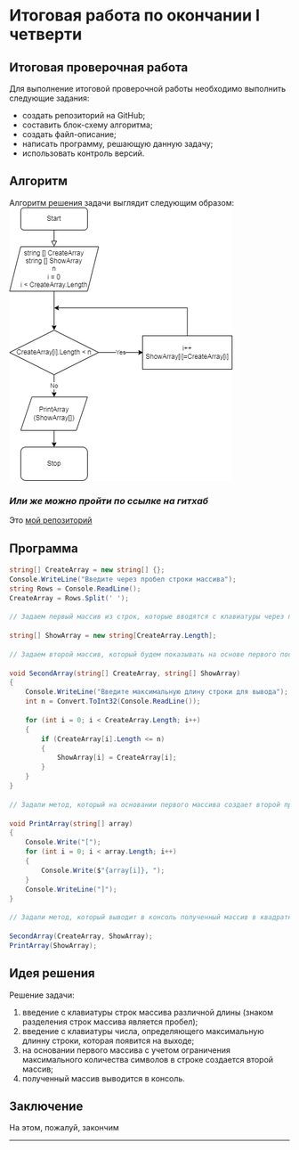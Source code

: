 # Итоговая работа по окончании I четверти

## Итоговая проверочная работа

Для выполнение итоговой проверочной работы необходимо выполнить следующие задания: 

* создать репозиторий на GitHub;
* составить блок-схему алгоритма;
* создать файл-описание;
* написать программу, решающую данную задачу;
* использовать контроль версий.

## Алгоритм

Алгоритм решения задачи выглядит следующим образом:
![Алгоритм!](Algorithm.png)

### *Или же можно пройти по ссылке на гитхаб*

Это [мой репозиторий](https://github.com/selemenevpavel/controlwork1)

## Программа 

```C#
string[] CreateArray = new string[] {};
Console.WriteLine("Введите через пробел строки массива");
string Rows = Console.ReadLine();
CreateArray = Rows.Split(' ');

// Задаем первый массив из строк, которые вводятся с клавиатуры через пробел

string[] ShowArray = new string[CreateArray.Length];

// Задаем второй массив, который будем показывать на основе первого после работы метода

void SecondArray(string[] CreateArray, string[] ShowArray)
{
    Console.WriteLine("Введите максимальную длину строки для вывода");
    int n = Convert.ToInt32(Console.ReadLine());

    for (int i = 0; i < CreateArray.Length; i++)
    {
        if (CreateArray[i].Length <= n)
        {
            ShowArray[i] = CreateArray[i];
        }
    }
}

// Задали метод, который на основании первого массива создает второй при условии максимального количества символов не больше n

void PrintArray(string[] array)
{
    Console.Write("[");
    for (int i = 0; i < array.Length; i++)
    {
        Console.Write($"{array[i]}, ");
    }
    Console.WriteLine("]");
}

// Задали метод, который выводит в консоль полученный массив в квадратных скобках

SecondArray(CreateArray, ShowArray);
PrintArray(ShowArray);
```

## Идея решения
Решение задачи: 
1. введение с клавиатуры строк массива различной длины (знаком разделения строк массива является пробел);
2. введение с клавиатуры числа, определяющего максимальную длинну строки, которая появится на выходе;
3. на основании первого массива с учетом ограничения максимального количества символов в строке создается второй массив;
4. полученный массив выводится в консоль.



## Заключение
На этом, пожалуй, закончим
****